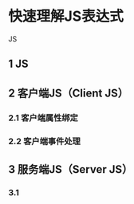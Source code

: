 快速理解JS表达式
==

JS

## 1 JS


## 2 客户端JS（Client JS）

### 2.1 客户端属性绑定



### 2.2 客户端事件处理



## 3 服务端JS（Server JS）

### 3.1 